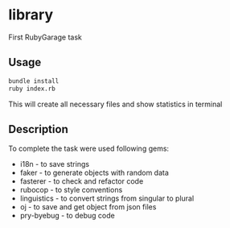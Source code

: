 # library

First RubyGarage task

## Usage

```bash
bundle install
ruby index.rb
```

This will create all necessary files and show statistics in terminal

## Description

To complete the task were used following gems:
  * i18n  - to save strings
  * faker - to generate objects with random data
  * fasterer - to check and refactor code
  * rubocop - to style conventions
  * linguistics - to convert strings from singular to plural
  * oj - to save and get object from json files
  * pry-byebug - to debug code
